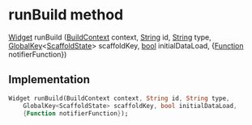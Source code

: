 


# runBuild method








[Widget](https://api.flutter.dev/flutter/widgets/Widget-class.html) runBuild
([BuildContext](https://api.flutter.dev/flutter/widgets/BuildContext-class.html) context, [String](https://api.flutter.dev/flutter/dart-core/String-class.html) id, [String](https://api.flutter.dev/flutter/dart-core/String-class.html) type, [GlobalKey](https://api.flutter.dev/flutter/widgets/GlobalKey-class.html)&lt;[ScaffoldState](https://api.flutter.dev/flutter/material/ScaffoldState-class.html)> scaffoldKey, [bool](https://api.flutter.dev/flutter/dart-core/bool-class.html) initialDataLoad, {[Function](https://api.flutter.dev/flutter/dart-core/Function-class.html) notifierFunction})








## Implementation

```dart
Widget runBuild(BuildContext context, String id, String type,
    GlobalKey<ScaffoldState> scaffoldKey, bool initialDataLoad,
    {Function notifierFunction});
```







